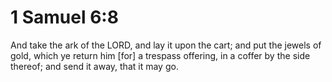 # 1 Samuel 6:8

And take the ark of the LORD, and lay it upon the cart; and put the jewels of gold, which ye return him [for] a trespass offering, in a coffer by the side thereof; and send it away, that it may go.